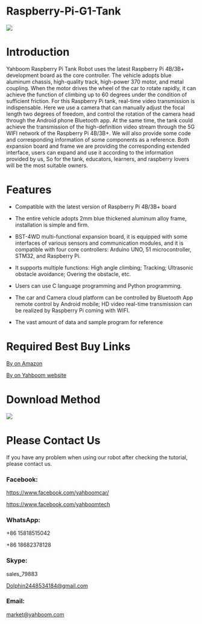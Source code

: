 # Raspberry-Pi-G1-Tank
![](http://a2.qpic.cn/psb?/V12aIGgQ3D78BF/0cBebnzPAQ1A0dtu3Tnl6YnLy0It6h6gjXe3y*UlvfM!/m/dDUBAAAAAAAAnull&bo=IAMgAyADIAMRCT4!&rf=photolist&t=5)
# Introduction
Yahboom Raspberry Pi Tank Robot uses the latest Raspberry Pi 4B/3B+ development board as the core controller. The vehicle adopts blue aluminum chassis, high-quality track, high-power 370 motor, and metal coupling. When the motor drives the wheel of the car to rotate rapidly, it can achieve the function of climbing up to 60 degrees under the condition of sufficient friction. For this Raspberry Pi tank, real-time video transmission is indispensable. Here we use a camera that can manually adjust the focal length two degrees of freedom, and control the rotation of the camera head through the Android phone Bluetooth app. At the same time, the tank could achieve the transmission of the high-definition video stream through the 5G WIFI network of the Raspberry Pi 4B/3B+. We will also provide some code and corresponding information of some components as a reference. Both expansion board and frame we are providing the corresponding extended interface, users can expand and use it according to the information provided by us, So for the tank, educators, learners, and raspberry lovers will be the most suitable owners.
# Features
* Compatible with the latest version of Raspberry Pi 4B/3B+ board

* The entire vehicle adopts 2mm blue thickened aluminum alloy frame, installation is simple and firm.

* BST-4WD multi-functional expansion board, it is equipped with some interfaces of various sensors and communication modules, and it is compatible with four core controllers: Arduino UNO, 51 microcontroller, STM32, and Raspberry Pi.

* It supports multiple functions: High angle climbing; Tracking; Ultrasonic obstacle avoidance; Overing the obstacle, etc.

* Users can use C language programming and Python programming.

* The car and Camera cloud platform can be controlled by Bluetooth App remote control by Android mobile; HD video real-time transmission can be realized by Raspberry Pi coming with WIFI.

* The vast amount of data and sample program for reference
# Required Best Buy Links
[By on Amazon](https://www.amazon.com/Yahboom-Professional-Programming-Electronic-Compatible/dp/B07KRVBGQM/ref=sr_1_2?m=A1N1A77RUX51FT&marketplaceID=ATVPDKIKX0DER&qid=1567499294&s=merchant-items&sr=1-2)

[By on Yahboom website](https://category.yahboom.net/collections/rp-smart-robot/products/g1tank)

# Download Method
![](http://a4.qpic.cn/psb?/V12aIGgQ3D78BF/eecKEGQ5YoiBW1BsCmkBfHxV9xwujzkCQY2pnVdQ3dU!/m/dL8AAAAAAAAAnull&bo=2gOwAtoDsAIDCSw!&rf=photolist&t=5)
# Please Contact Us
If you have any problem when using our robot after checking the tutorial, please contact us.

### Facebook: 
https://www.facebook.com/yahboomcar/ 
  
https://www.facebook.com/yahboomtech
### WhatsApp:
+86 15818515042

+86 18682378128
### Skype:  
sales_79883

Dolphin2448534184@gmail.com 
### Email: 
market@yahboom.com
